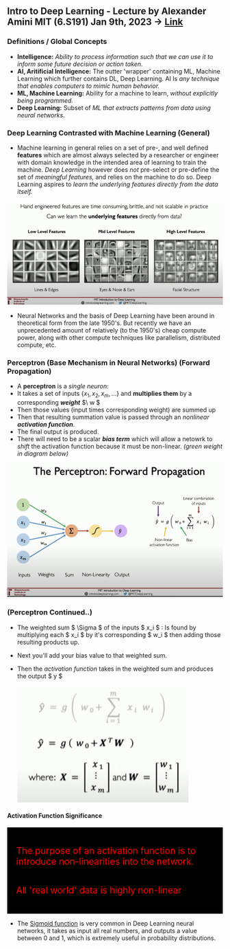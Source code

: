 ## Intro to Deep Learning - Lecture by Alexander Amini MIT (6.S191) Jan 9th, 2023 -> [Link](https://www.youtube.com/watch?v=QDX-1M5Nj7s)

### Definitions / Global Concepts

- **Intelligence:** _Ability to process information such that we can use it to inform some future decision or action taken._
- **AI, Aritificial Intelligence:** The outter 'wrapper' containing ML, Machine Learning which further contains DL, Deep Learning. AI Is _any technique that enables computers to mimic human behavior._
- **ML, Machine Learning:** Ability for a machine to learn, _without explicitly being programmed._
- **Deep Learning:** Subset of _ML that extracts patterns from data using neural networks._

### Deep Learning Contrasted with Machine Learning (General)

- Machine learning in general relies on a set of pre-, and well defined **features** which are almost always selected by a researcher or engineer with domain knowledge in the intended area of learning to train the machine. _Deep Learning_ however does _not_ pre-select or pre-define the set of _meaningful features,_ and relies on the machine to do so. Deep Learning aspires to _learn the underlying features directly from the data itself._

![mit_dl_intro_1.png](./images/mit_dl_intro_1.png)

- Neural Networks and the basis of Deep Learning have been around in theoretical form from the late 1950's. But recently we have an unprecedented amount of relatively (to the 1950's) cheap compute power, along with other compute techniques like parallelism, distributed compute, etc.

### Perceptron (Base Mechanism in Neural Networks) (Forward Propagation)

- A **perceptron** is a _single neuron:_
- It takes a set of inputs $\{ x_1, x_2, x_m, ... \}$ and **multiplies them** by a corresponding **_weight_** $\ w $
- Then those values (input times corresponding weight) are summed up
- Then that resulting summation value is passed through an _nonlinear_ **_activation function_**.
- The final output is produced.
- There will need to be a scalar **_bias term_** which will allow a netowrk to _shift_ the activation function because it must be non-linear. _(green weight in diagram below)_

![mit_dl_intro_2.png](./images/mit_dl_intro_2.png)

### (Perceptron Continued..)

- The weighted sum $ \Sigma $ of the inputs $ x_i $ : Is found by multiplying each $ x_i $ by it's corresponding $ w_i $ then adding those resulting products up.
- Next you'll add your bias value to that weighted sum.
- Then the _activation function_ takes in the weighted sum and produces the output $ y $

  ![mit_dl_intro_3.png](./images/mit_dl_intro_3.png)

#### Activation Function Significance

<div style="display:flex; flex-direction:column; font-size:1.5em; color:red; background-color:black; padding:1em; " >
  <p>
    The purpose of an activation function is to introduce non-linearities into the network.
  </p>
  <p>
    All 'real world' data is highly non-linear
  </p>
</div>

- The [Sigmoid function](https://en.wikipedia.org/wiki/Sigmoid_function) is very common in Deep Learning neural networks, it takes as input all real numbers, and outputs a value between 0 and 1, which is extremely useful in probability distributions.
